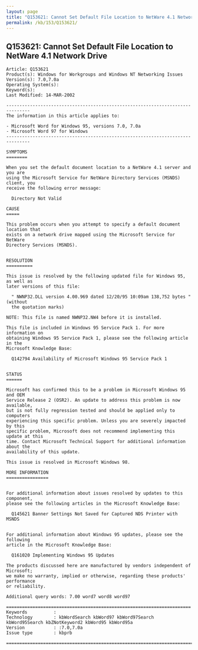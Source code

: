 ```yaml
---
layout: page
title: "Q153621: Cannot Set Default File Location to NetWare 4.1 Network Drive"
permalink: /kb/153/Q153621/
---
```


## Q153621: Cannot Set Default File Location to NetWare 4.1 Network Drive

	Article: Q153621
	Product(s): Windows for Workgroups and Windows NT Networking Issues
	Version(s): 7.0,7.0a
	Operating System(s): 
	Keyword(s): 
	Last Modified: 14-MAR-2002
	
	-------------------------------------------------------------------------------
	The information in this article applies to:
	
	- Microsoft Word for Windows 95, versions 7.0, 7.0a 
	- Microsoft Word 97 for Windows 
	-------------------------------------------------------------------------------
	
	SYMPTOMS
	========
	
	When you set the default document location to a NetWare 4.1 server and you are
	using the Microsoft Service for NetWare Directory Services (MSNDS) client, you
	receive the following error message:
	
	  Directory Not Valid
	
	CAUSE
	=====
	
	This problem occurs when you attempt to specify a default document location that
	exists on a network drive mapped using the Microsoft Service for NetWare
	Directory Services (MSNDS).
	
	
	RESOLUTION
	==========
	
	This issue is resolved by the following updated file for Windows 95, as well as
	later versions of this file:
	
	  " NWNP32.DLL version 4.00.969 dated 12/20/95 10:09am 138,752 bytes " (without
	  the quotation marks)
	
	NOTE: This file is named NWNP32.NW4 before it is installed.
	
	This file is included in Windows 95 Service Pack 1. For more information on
	obtaining Windows 95 Service Pack 1, please see the following article in the
	Microsoft Knowledge Base:
	
	  Q142794 Availability of Microsoft Windows 95 Service Pack 1
	
	
	STATUS
	======
	
	Microsoft has confirmed this to be a problem in Microsoft Windows 95 and OEM
	Service Release 2 (OSR2). An update to address this problem is now available,
	but is not fully regression tested and should be applied only to computers
	experiencing this specific problem. Unless you are severely impacted by this
	specific problem, Microsoft does not recommend implementing this update at this
	time. Contact Microsoft Technical Support for additional information about the
	availability of this update.
	
	This issue is resolved in Microsoft Windows 98.
	
	MORE INFORMATION
	================
	
	
	For additional information about issues resolved by updates to this component,
	please see the following articles in the Microsoft Knowledge Base:
	
	  Q145621 Banner Settings Not Saved for Captured NDS Printer with MSNDS
	
	
	For additional information about Windows 95 updates, please see the following
	article in the Microsoft Knowledge Base:
	
	  Q161020 Implementing Windows 95 Updates
	
	The products discussed here are manufactured by vendors independent of Microsoft;
	we make no warranty, implied or otherwise, regarding these products' performance
	or reliability.
	
	Additional query words: 7.00 word7 word8 word97
	
	======================================================================
	Keywords          :  
	Technology        : kbWordSearch kbWord97 kbWord97Search kbWord95Search kbZNotKeyword2 kbWord95 kbWord95a
	Version           : :7.0,7.0a
	Issue type        : kbprb
	
	=============================================================================
	
